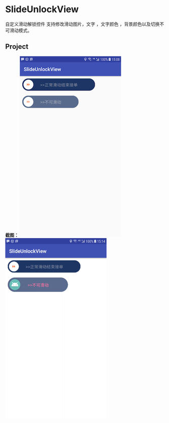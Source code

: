 # SlideUnlockView

自定义滑动解锁控件
支持修改滑动图片，文字 ，文字颜色 ，背景颜色以及切换不可滑动模式。

## Project
 **截图：**
 ![index](https://raw.githubusercontent.com/LeeeYudE/SlideUnlockView/master/screenshot/1.png)
 ![recipe1](https://raw.githubusercontent.com/LeeeYudE/SlideUnlockView/master/screenshot/1.gif)



 

 
